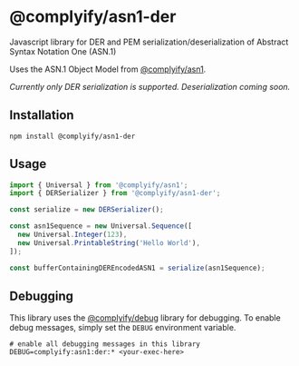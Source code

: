 # @complyify/asn1-der

Javascript library for DER and PEM serialization/deserialization of Abstract Syntax Notation One (ASN.1)

Uses the ASN.1 Object Model from [@complyify/asn1].

*Currently only DER serialization is supported. Deserialization coming soon.*

## Installation

`npm install @complyify/asn1-der`

## Usage

```javascript
import { Universal } from '@complyify/asn1';
import { DERSerializer } from '@complyify/asn1-der';

const serialize = new DERSerializer();

const asn1Sequence = new Universal.Sequence([
  new Universal.Integer(123),
  new Universal.PrintableString('Hello World'),
]);

const bufferContainingDEREncodedASN1 = serialize(asn1Sequence);
```

## Debugging

This library uses the [@complyify/debug] library for debugging. To enable debug messages, simply set the `DEBUG`
environment variable.

```shell
# enable all debugging messages in this library
DEBUG=complyify:asn1:der:* <your-exec-here>
```

[@complyify/asn1]: https://github.com/complyify/asn1
[@complyify/debug]: https://github.com/complyify/debug
